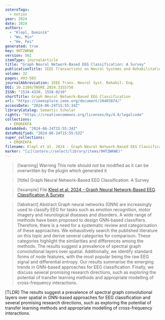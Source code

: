 ```yaml
---
zoteroTags:
  - notion
year: 2024
date: 2024
authors:
  - "Klepl, Dominik"
  - "Wu, Min"
  - "He, Fei"
generated: true
key: 9HTZWKWE
version: 561
itemType: journalArticle
title: "Graph Neural Network-Based EEG Classification: A Survey"
publicationTitle: IEEE Transactions on Neural Systems and Rehabilitation Engineering
volume: 32
pages: 493-503
journalAbbreviation: IEEE Trans. Neural Syst. Rehabil. Eng.
DOI: 10.1109/TNSRE.2024.3355750
ISSN: "1534-4320, 1558-0210"
shortTitle: Graph Neural Network-Based EEG Classification
url: "https://ieeexplore.ieee.org/document/10403874/"
accessDate: "2024-06-24T15:55:34Z"
libraryCatalog: Semantic Scholar
rights: "https://creativecommons.org/licenses/by/4.0/legalcode"
collections:
  - ERQKEKFA
dateAdded: "2024-06-24T15:55:34Z"
dateModified: "2024-06-24T15:55:53Z"
super_collections:
  - ERQKEKFA
filename: Klepl et al. 2024 - Graph Neural Network-Based EEG Classification A Survey
marker: "[🇿](zotero://select/library/items/9HTZWKWE)"
---
```


>[!warning] Warning
> This note should not be modified as it can be overwritten by the plugin which generated it

> [!title] Graph Neural Network-Based EEG Classification: A Survey

> [!example] File
> [Klepl et al. 2024 - Graph Neural Network-Based EEG Classification A Survey](Klepl%20et%20al.%202024%20-%20Graph%20Neural%20Network-Based%20EEG%20Classification%20A%20Survey.pdf)

> [!abstract] Abstract
> Graph neural networks (GNN) are increasingly used to classify EEG for tasks such as emotion recognition, motor imagery and neurological diseases and disorders. A wide range of methods have been proposed to design GNN-based classifiers. Therefore, there is a need for a systematic review and categorisation of these approaches. We exhaustively search the published literature on this topic and derive several categories for comparison. These categories highlight the similarities and differences among the methods. The results suggest a prevalence of spectral graph convolutional layers over spatial. Additionally, we identify standard forms of node features, with the most popular being the raw EEG signal and differential entropy. Our results summarise the emerging trends in GNN-based approaches for EEG classification. Finally, we discuss several promising research directions, such as exploring the potential of transfer learning methods and appropriate modelling of cross-frequency interactions.

[TLDR] The results suggest a prevalence of spectral graph convolutional layers over spatial in GNN-based approaches for EEG classification and several promising research directions, such as exploring the potential of transfer learning methods and appropriate modelling of cross-frequency interactions.


